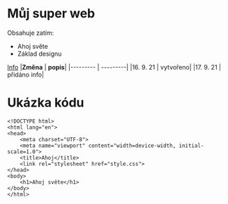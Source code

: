 # Můj super web
Obsahuje zatím:
* Ahoj světe
* Základ designu

[Info]( https://pslib-cz.github.io/2021l4web-repository-skills-LukasMarsik/info.html)
|**Změna** | **popis**|
|--------- | ---------|
|16. 9. 21 | vytvořeno|
|17. 9. 21 | přidáno info|
# Ukázka kódu
```
<!DOCTYPE html>
<html lang="en">
<head>
    <meta charset="UTF-8">
    <meta name="viewport" content="width=device-width, initial-scale=1.0">
    <title>Ahoj</title>
    <link rel="stylesheet" href="style.css">
</head>
<body>
    <h1>Ahoj světe</h1>
</body>
</html>

```